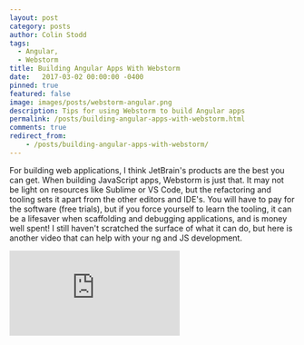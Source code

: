 ```yaml
---
layout: post
category: posts
author: Colin Stodd
tags:
  - Angular,
  - Webstorm
title: Building Angular Apps With Webstorm
date:   2017-03-02 00:00:00 -0400
pinned: true
featured: false
image: images/posts/webstorm-angular.png
description: Tips for using Webstorm to build Angular apps
permalink: /posts/building-angular-apps-with-webstorm.html
comments: true
redirect_from:
    - /posts/building-angular-apps-with-webstorm/
---
```


For building web applications, I think JetBrain's products are the best you can get. When building JavaScript apps, Webstorm is just that. It may not be light on resources like Sublime or VS Code, but the refactoring and tooling sets it apart from the other editors and IDE's. You will have to pay for the software (free trials), but if you force yourself to learn the tooling, it can be a lifesaver when scaffolding and debugging applications, and is money well spent! I still haven't scratched the surface of what it can do, but here is another video that can help with your ng and JS development.

<iframe width="auto" height="auto" src="https://www.youtube.com/embed/upgjCMHGpwo" frameborder="0" allow="accelerometer; autoplay; encrypted-media; gyroscope; picture-in-picture" allowfullscreen class="image fit"></iframe>
